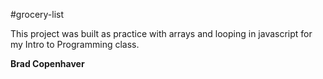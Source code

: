 #grocery-list

This project was built as practice with arrays and looping in javascript for my Intro to Programming class.

**Brad Copenhaver**
